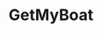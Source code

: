 ---
facebook: https://facebook.com/getmyboat
instagram: https://instagram.com/getmyboat
linkedin: https://linkedin.com/company/getmyboat
logohandle: getmyboat
pinterest: https://pinterest.com/getmyboat
sort: getmyboat
title: GetMyBoat
twitter: https://x.com/GetMyBoat
website: https://www.getmyboat.com/
youtube: https://youtube.com/user/GetMyBoatDotCom
---